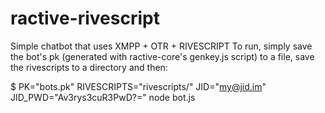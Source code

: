 # ractive-rivescript
Simple chatbot that uses XMPP + OTR + RIVESCRIPT
To run, simply save the bot's pk (generated with ractive-core's genkey.js script) to a file, save the rivescripts to a directory and then:

$ PK="bots.pk" RIVESCRIPTS="rivescripts/" JID="my@jid.im" JID_PWD="Av3rys3cuR3PwD?=" node bot.js
